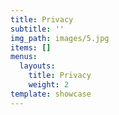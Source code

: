 ```yaml
---
title: Privacy
subtitle: ''
img_path: images/5.jpg
items: []
menus:
  layouts:
    title: Privacy
    weight: 2
template: showcase
---
```



